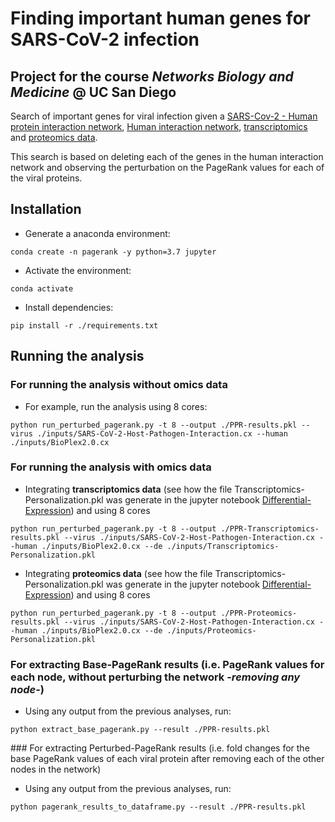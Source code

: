 # Finding important human genes for SARS-CoV-2 infection
## Project for the course *Networks Biology and Medicine* @ UC San Diego

Search of important genes for viral infection given a
[SARS-Cov-2 - Human protein interaction network](https://www.nature.com/articles/s41586-020-2286-9),
[Human interaction network](https://doi.org/10.1016/j.cell.2015.06.043),
[transcriptomics](https://doi.org/10.1101/2020.05.05.079194) and 
[proteomics data](https://www.nature.com/articles/s41586-020-2332-7).

This search is based on deleting each of the genes in the human interaction network and observing
the perturbation on the PageRank values for each of the viral proteins.

## Installation

* Generate a anaconda environment:

```
conda create -n pagerank -y python=3.7 jupyter
```

* Activate the environment:

```
conda activate
```

* Install dependencies:

```
pip install -r ./requirements.txt
```

## Running the analysis
### For running the analysis without omics data
 * For example, run the analysis using 8 cores:
```
python run_perturbed_pagerank.py -t 8 --output ./PPR-results.pkl --virus ./inputs/SARS-CoV-2-Host-Pathogen-Interaction.cx --human ./inputs/BioPlex2.0.cx
```
 
 ### For running the analysis with omics data
 * Integrating **transcriptomics data** (see how the file Transcriptomics-Personalization.pkl was generate
 in the jupyter notebook [Differential-Expression](./Differential-Expression.ipynb)) and using 8 cores
 
```
python run_perturbed_pagerank.py -t 8 --output ./PPR-Transcriptomics-results.pkl --virus ./inputs/SARS-CoV-2-Host-Pathogen-Interaction.cx --human ./inputs/BioPlex2.0.cx --de ./inputs/Transcriptomics-Personalization.pkl
```

 * Integrating **proteomics data** (see how the file Transcriptomics-Personalization.pkl was generate
 in the jupyter notebook [Differential-Expression](./Differential-Expression.ipynb)) and using 8 cores
 
```
python run_perturbed_pagerank.py -t 8 --output ./PPR-Proteomics-results.pkl --virus ./inputs/SARS-CoV-2-Host-Pathogen-Interaction.cx --human ./inputs/BioPlex2.0.cx --de ./inputs/Proteomics-Personalization.pkl
```

### For extracting Base-PageRank results (i.e. PageRank values for each node, without perturbing the network -*removing any node*-)
* Using any output from the previous analyses, run:

```
python extract_base_pagerank.py --result ./PPR-results.pkl
```

### For extracting Perturbed-PageRank results (i.e. fold changes for the base PageRank values of each viral protein after removing each of the other nodes in the network)
* Using any output from the previous analyses, run:

```
python pagerank_results_to_dataframe.py --result ./PPR-results.pkl
```